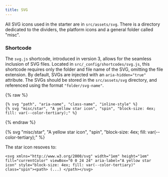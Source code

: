 ```yaml
---
title: SVG
---
```


All SVG icons used in the starter are in `src/assets/svg`. There is a directory dedicated to the dividers, the platform icons and a general folder called "misc".

### Shortcode

The `svg.js` shortcode, introduced in version 3, allows for the seamless inclusion of SVG files. Located in `src/_config/shortcodes/svg.js`, this shortcode requires only the folder and file name of the SVG, omitting the file extension. By default, SVGs are injected with an `aria-hidden="true"` attribute. The SVGs should be stored in the `src/assets/svg` directory, and referenced using the format `"folder/svg-name"`.


{% raw %}
```jinja2
{% svg "path", "aria-name", "class-name", "inline-style" %}
{% svg "misc/star", "A yellow star icon", "spin", "block-size: 4ex; fill: var(--color-tertiary);" %}
```
{% endraw %}

{% svg "misc/star", "A yellow star icon", "spin", "block-size: 4ex; fill: var(--color-tertiary);" %}

The star icon resoves to:

`<svg xmlns="http://www.w3.org/2000/svg" width="1em" height="1em" fill="currentColor" viewBox="0 0 24 24" aria-label="A yellow star icon" style="block-size: 4ex; fill: var(--color-tertiary)" class="spin"><path> (...) </path></svg>`

